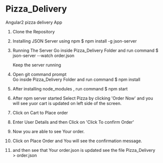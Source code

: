 # Pizza_Delivery
Angular2 pizza delivery App

1.  Clone the Repository 

2.  Installing JSON Server using npm 
    $ npm install -g json-server
    
3.  Running The Server
    Go inside Pizza_Delivery Folder and run command 
    $ json-server --watch order.json
    
    Keep the server running
    
4.  Open git command prompt  
    Go inside Pizza_Delivery Folder and run command
    $ npm install
    
5.   After installing node_modules , run command
    $ npm start
    
6.  After npm server started 
    Select Pizza by clicking 'Order Now' and you will see yuor cart is updated on left side of the screen.
    
7.  Click on Cart to Place order 

8.  Enter User Details and then Click on 'Click To confirm Order'
   
9.  Now you are able to see Your order.

10. Click on Place Order and You will see the confirmation message.  

11. and then see that Your order.json is updated 
    see the file
    Pizza_Delivery > order.json

